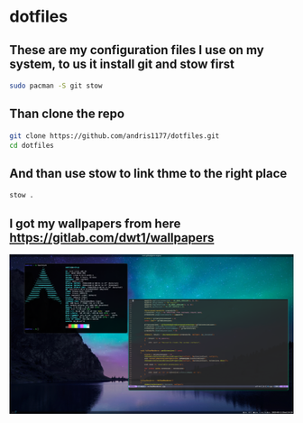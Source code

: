 # dotfiles

## These are my configuration files I use on my system, to us it install git and stow first

``` bash
sudo pacman -S git stow 
```

## Than clone the repo

``` bash
git clone https://github.com/andris1177/dotfiles.git
cd dotfiles
```

## And than use stow to link thme to the right place

``` bash
stow .
```

## I got my wallpapers from here https://gitlab.com/dwt1/wallpapers

![Alt text](images/example.png)
